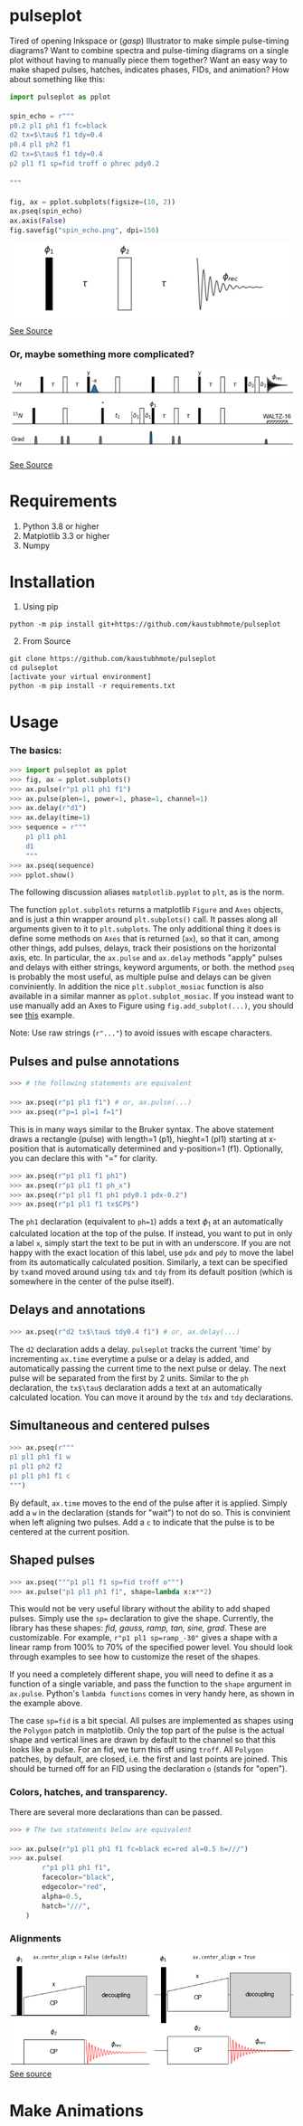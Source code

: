 # pulseplot

Tired of opening Inkspace or (*gasp*) Illustrator to make
simple pulse-timing diagrams? Want to combine spectra and 
pulse-timing diagrams on a single plot without having to manually
piece them together? Want an easy way to make shaped pulses, hatches, indicates phases, FIDs, and animation? How about something like this:


```python
import pulseplot as pplot

spin_echo = r"""
p0.2 pl1 ph1 f1 fc=black
d2 tx=$\tau$ f1 tdy=0.4
p0.4 pl1 ph2 f1
d2 tx=$\tau$ f1 tdy=0.4
p2 pl1 f1 sp=fid troff o phrec pdy0.2

"""

fig, ax = pplot.subplots(figsize=(10, 2))
ax.pseq(spin_echo)
ax.axis(False)
fig.savefig("spin_echo.png", dpi=150)
```

![Spin-Echo](examples/spin_echo.png "spin echo")
[See Source](examples/spin_echo.py)

### Or, maybe something more complicated?

![HSQC](examples/hsqcetgpsi.png "hsqc")
[See Source](examples/hsqcetgpsi.py)


# Requirements
1. Python 3.8 or higher
1. Matplotlib 3.3 or higher
1. Numpy


# Installation

1. Using pip
```
python -m pip install git+https://github.com/kaustubhmote/pulseplot
```

2. From Source
```
git clone https://github.com/kaustubhmote/pulseplot
cd pulseplot
[activate your virtual environment]
python -m pip install -r requirements.txt
```


# Usage

### The basics:

```python
>>> import pulseplot as pplot
>>> fig, ax = pplot.subplots()
>>> ax.pulse(r"p1 pl1 ph1 f1")
>>> ax.pulse(plen=1, power=1, phase=1, channel=1)
>>> ax.delay(r"d1")
>>> ax.delay(time=1)
>>> sequence = r"""
    p1 pl1 ph1
    d1
    """
>>> ax.pseq(sequence)
>>> pplot.show()
```
The following discussion aliases `matplotlib.pyplot` to `plt`, as is the norm. 

The function `pplot.subplots` returns a matplotlib `Figure` and `Axes` objects, and is just a thin wrapper around `plt.subplots()` call. It passes along all arguments given to it to `plt.subplots`. The only additional thing it does is define some methods on `Axes` that is returned (`ax`), so that it can, among other things, add pulses, delays, track their posistions on the horizontal axis, etc. In particular, the `ax.pulse` and `ax.delay` methods "apply" pulses and delays with either strings, keyword arguments, or both. the method `pseq` is probably the most useful, as multiple pulse and delays can be given conviniently. In addition the nice `plt.subplot_mosiac` function is also available in a similar manner as `pplot.subplot_mosiac`. If you instead want to use manually add an Axes to Figure using `fig.add_subplot(...)`, you should see [this]() example.

Note: Use raw strings (`r"..."`) to avoid issues with escape characters.


## Pulses and pulse annotations

```python
>>> # the following statements are equivalent

>>> ax.pseq(r"p1 pl1 f1") # or, ax.pulse(...)
>>> ax.pseq(r"p=1 pl=1 f=1")
```
This is in many ways similar to the Bruker syntax. The above statement draws a rectangle (pulse) with length=1 (p1), hieght=1 (pl1) starting at x-position that is automatically determined and y-position=1 (f1). Optionally, you can declare this with "=" for clarity. 


```python
>>> ax.pseq(r"p1 pl1 f1 ph1")
>>> ax.pseq(r"p1 pl1 f1 ph_x") 
>>> ax.pseq(r"p1 pl1 f1 ph1 pdy0.1 pdx-0.2")
>>> ax.pseq(r"p1 pl1 f1 tx$CP$")
```
The `ph1` declaration (equivalent to `ph=1`) adds a text $\phi_1$ at an automatically calculated location at the top of the pulse. If instead, you want to put in only a label `x`, simply start the text to be put in with an underscore. If you are not happy with the exact location of this label, use `pdx` and `pdy` to move the label from its automatically calculated position. Similarly, a text can be specified by `tx`and moved around using `tdx` and `tdy` from its default position (which is somewhere in the center of the pulse itself).


## Delays and annotations

```python
>>> ax.pseq(r"d2 tx$\tau$ tdy0.4 f1") # or, ax.delay(...)
```
The `d2` declaration adds a delay. `pulseplot` tracks the current 'time' by incrementing `ax.time` everytime a pulse or a delay is added, and automatically passing the current time to the next pulse or delay. The next pulse will be separated from the first by 2 units. Similar to the `ph` declaration, the `tx$\tau$` declaration adds a text at an automatically calculated location. You can move it around by the `tdx` and `tdy` declarations.

## Simultaneous and centered pulses

```python
>>> ax.pseq(r"""
p1 pl1 ph1 f1 w
p1 pl1 ph2 f2
p1 pl1 ph1 f1 c
""")
```
By default, `ax.time` moves to the end of the pulse after it is applied. Simply add a `w` in the declaration (stands for "wait") to not do so. This is convinient when left aligning two pulses. Add a `c` to indicate that the pulse is to be centered at the current position. 

## Shaped pulses

```python
>>> ax.pseq("""p1 pl1 f1 sp=fid troff o""")
>>> ax.pulse("p1 pl1 ph1 f1", shape=lambda x:x**2)
```
This would not be very useful library without the ability to add shaped pulses. Simply use the `sp=` declaration to give the shape. Currently, the library has these shapes: *fid, gauss, ramp, tan, sine, grad*. These are customizable. For example, `r"p1 pl1 sp=ramp_-30"` gives a shape with a linear ramp from 100% to 70% of the specified power level.  You should look through examples to see how to customize the reset of the shapes. 

If you need a completely different shape, you will need to define it as a function of a single variable, and pass the function to the `shape` argument in `ax.pulse`. Python's `lambda functions` comes in very handy here, as shown in the example above.

The case `sp=fid` is a bit special. All pulses are implemented as shapes using the `Polygon` patch in matplotlib. Only the top part of the pulse is the actual shape and vertical lines are drawn by default to the channel so that this looks like a pulse. For an fid, we turn this off using `troff`.  All `Polygon` patches, by default, are closed, i.e. the first and last points are joined. This should be turned off for an FID using the declaration `o` (stands for "open").


### Colors, hatches, and transparency. 

There are several more declarations than can be passed.

```python
>>> # The two statements below are equivalent

>>> ax.pulse(r"p1 pl1 ph1 f1 fc=black ec=red al=0.5 h=///")
>>> ax.pulse(
        r"p1 pl1 ph1 f1", 
        facecolor="black", 
        edgecolor="red", 
        alpha=0.5, 
        hatch="///",
    )

```




### Alignments

![CP](examples/cross_polarization.png "cp")
[See source](examples/cross_polarization.py)


# Make Animations
